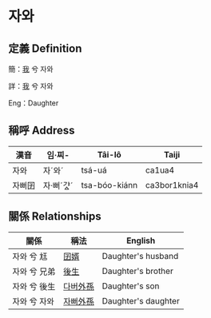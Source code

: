 # 자와
## 定義 Definition
簡：[我](member1.md) 兮 자와

詳：[我](member1.md) 兮 자와

Eng：Daughter

## 稱呼 Address

漢音 | 임·찌- | Tâi-lô | Taiji
--- | --- | --- | --- 
자와 | 자ˊ와ˊ | tsá-uá | ca1ua4 
자뻐囝 | 자·뻐ˊ갸ᇫˊ | tsa-bóo-kiánn | ca3bor1knia4 


## 關係 Relationships

關係 | 稱法 | English
--- | --- | --- 
자와 兮 尪 | [囝婿](member68.md) | Daughter's husband
자와 兮 兄弟 | [後生](member19.md) | Daughter's brother
자와 兮 後生 | [다버外孫](member55.md) | Daughter's son
자와 兮 자와 | [자뻐外孫](member56.md) | Daughter's daughter
